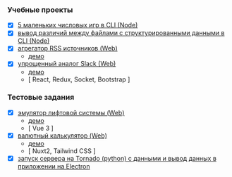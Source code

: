 
### Учебные проекты
  - [x] [5 маленьких числовых игр в CLI (Node)](https://github.com/dpetrouk/frontend-project-lvl1)
  - [x] [вывод различий между файлами с структурированными данными в CLI (Node)](https://github.com/dpetrouk/frontend-project-lvl2)
  - [x] [агрегатор RSS источников (Web)](https://github.com/dpetrouk/frontend-project-lvl3)
      - [демо](https://frontend-project-lvl3-dpetrouk.vercel.app/)
  - [x] [упрощенный аналог Slack (Web)](https://github.com/dpetrouk/frontend-project-lvl4)
      - [демо](https://frontend-project-lvl-4.herokuapp.com/)
      - [ React, Redux, Socket, Bootstrap ]

### Тестовые задания
  - [x] [эмулятор лифтовой системы (Web)](https://github.com/dpetrouk/lift-emulator)
      - [демо](https://dpetrouk.github.io/lift-emulator/)
      - [ Vue 3 ]
  - [x] [валютный калькулятор (Web)](https://github.com/dpetrouk/currency-converter)
      - [демо](https://dpetrouk.github.io/currency-converter/)
      - [ Nuxt2, Tailwind CSS ]
  - [x] [запуск сервера на Tornado (python) с данными и вывод данных в приложении на Electron](https://github.com/dpetrouk/tornado-electron-test)
